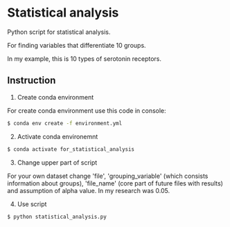 # Statistical analysis
Python script for statistical analysis. 

For finding variables that differentiate 10 groups. 

In my example, this is 10 types of serotonin receptors.

## Instruction

1. Create conda environment

For create conda environment use this code in console:

```bash
$ conda env create -f environment.yml
```

2. Activate conda environemnt
```bash
$ conda activate for_statistical_analysis
```

3. Change upper part of script

For your own dataset change 'file', 'grouping_variable' (which consists information about groups),
'file_name' (core part of future files with results) and assumption of alpha value. In my research was 0.05. 


4. Use script
```bash
$ python statistical_analysis.py
```

